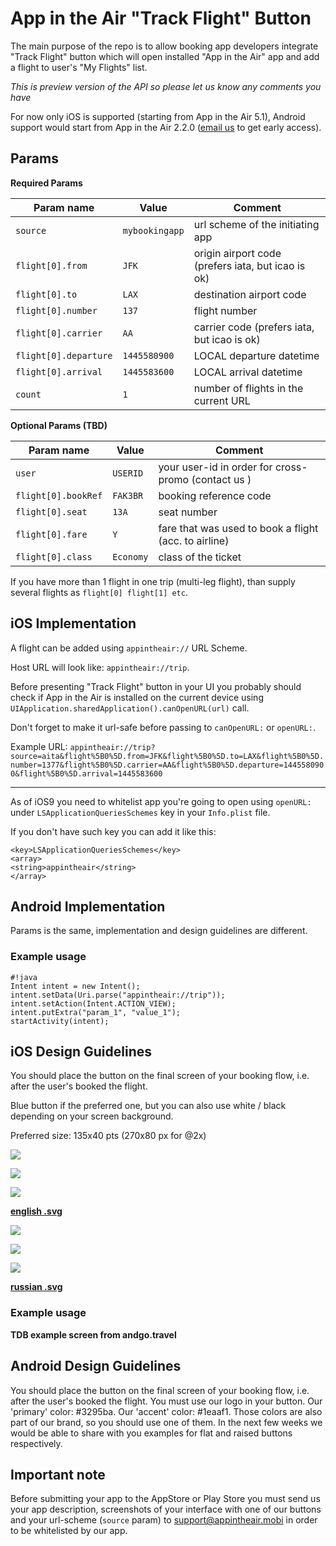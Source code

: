 # App in the Air "Track Flight" Button

The main purpose of the repo is to allow booking app developers
integrate "Track Flight" button which will open installed "App in the Air" app
and add a flight to user's "My Flights" list.

*This is preview version of the API so please let us know any comments you have*

For now only iOS is supported (starting from App in the Air 5.1),
Android support would start from App in the Air 2.2.0 ([email us](mailto:support@appintheair.mobi) to get early access).

## Params ##
**Required Params**

| Param name             | Value          | Comment                                            |
| ---------------------- | -------------- | -------------------------------------------------- |
| `source`               | `mybookingapp` | url scheme of the initiating app                   |
| `flight[0].from`       | `JFK`          | origin airport code (prefers iata, but icao is ok) |
| `flight[0].to`         | `LAX`          | destination airport code                           |
| `flight[0].number`     | `137`          | flight number                                      |
| `flight[0].carrier`    | `AA`           | carrier code (prefers iata, but icao is ok)        |
| `flight[0].departure`  | `1445580900`   | LOCAL departure datetime                           |
| `flight[0].arrival  `  | `1445583600`   | LOCAL arrival datetime                             |
| `count`                | `1`            | number of flights in the current URL               |

**Optional Params (TBD)**

| Param name             | Value          | Comment                                               |
| ---------------------- | -------------- | ----------------------------------------------------- |
| `user`                 | `USERID`       | your user-id in order for cross-promo (contact us )   |
| `flight[0].bookRef`    | `FAK3BR`       | booking reference code                                |
| `flight[0].seat`       | `13A`          | seat number                                           |
| `flight[0].fare`       | `Y`            | fare that was used to book a flight (acc. to airline) |
| `flight[0].class`      | `Economy`      | class of the ticket                                   |
If you have more than 1 flight in one trip (multi-leg flight), than supply several flights as `flight[0] flight[1] etc`.

## iOS Implementation ##
A flight can be added using `appintheair://` URL Scheme.

Host URL will look like: `appintheair://trip`.

Before presenting "Track Flight" button in your UI you probably should check if App in the Air is installed on the current device using `UIApplication.sharedApplication().canOpenURL(url)` call.

Don't forget to make it url-safe before passing to `canOpenURL:` or `openURL:`.

Example URL:
`appintheair://trip?source=aita&flight%5B0%5D.from=JFK&flight%5B0%5D.to=LAX&flight%5B0%5D.number=1377&flight%5B0%5D.carrier=AA&flight%5B0%5D.departure=1445580900&flight%5B0%5D.arrival=1445583600`

---
As of iOS9 you need to whitelist app you're going to open using `openURL:` under `LSApplicationQueriesSchemes` key in your `Info.plist` file.

If you don't have such key you can add it like this:
```
<key>LSApplicationQueriesSchemes</key>
<array>
<string>appintheair</string>
</array>
```

## Android Implementation ##

Params is the same, implementation and design guidelines are different.

### Example usage ###
```
#!java
Intent intent = new Intent();
intent.setData(Uri.parse("appintheair://trip"));
intent.setAction(Intent.ACTION_VIEW);
intent.putExtra("param_1", "value_1");
startActivity(intent);
```

## iOS Design Guidelines ##
You should place the button on the final screen of your booking flow, i.e. after the user's booked the flight.

Blue button if the preferred one, but you can also use white / black depending on your screen background.

Preferred size: 135x40 pts (270x80 px for @2x)

![](http://spronin.github.io/img/aita-track-en/aita_blue_en.png)

![](http://spronin.github.io/img/aita-track-en/aita_black_en.png)

![](http://spronin.github.io/img/aita-track-en/aita_white_en.png)

**[english .svg](http://spronin.github.io/svg/SVG_Outlined.zip)**

![](http://spronin.github.io/img/aita-track-ru/aita_blue_ru.png)

![](http://spronin.github.io/img/aita-track-ru/aita_black_ru.png)

![](http://spronin.github.io/img/aita-track-ru/aita_white_ru.png)

**[russian .svg](http://spronin.github.io/svg/SVG_RU_Outlined.zip)**

### Example usage ###
**TDB example screen from andgo.travel**

## Android Design Guidelines ##
You should place the button on the final screen of your booking flow, i.e. after the user's booked the flight.
You must use our logo in your button. Our 'primary' color: #3295ba. Our 'accent' color: #1eaaf1. Those colors are also part of our brand, so you should use one of them.
In the next few weeks we would be able to share with you examples for flat and raised buttons respectively.



## Important note ##
Before submitting your app to the AppStore or Play Store you must send us your app description, screenshots of your interface with one of our buttons and your url-scheme (`source` param) to [support@appintheair.mobi](mailto:support@appintheair.mobi) in order to be whitelisted by our app.
